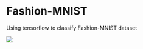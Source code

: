 # Fashion-MNIST
 Using tensorflow to classify Fashion-MNIST dataset


<img src="https://github.com/zalandoresearch/fashion-mnist/blob/master/doc/img/fashion-mnist-sprite.png">
